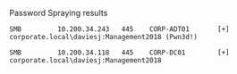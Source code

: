 
Password Spraying results
```
SMB         10.200.34.243   445    CORP-ADT01       [+] corporate.local\daviesj:Management2018 (Pwn3d!)

SMB         10.200.34.118   445    CORP-DC01        [+] corporate.local\daviesj:Management2018
```



